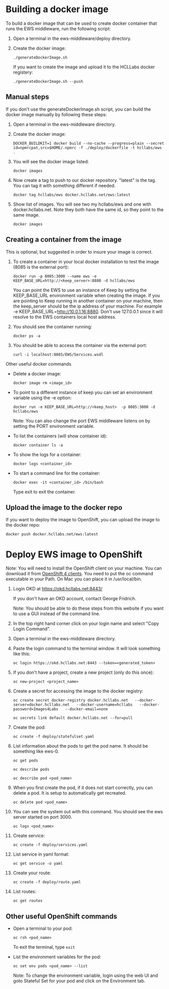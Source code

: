 # Building a docker image

To build a docker image that can be used to create docker container that runs the EWS middleware, run the following script:

1. Open a terminal in the ews-middleware/deploy directory. 

1. Create the docker image:
    ```
    ./generateDockerImage.sh 
    ```

    If you want to create the image and upload it to the HCLLabs docker registery:
    ```
    ./generateDockerImage.sh --push
    ```

## Manual steps

If you don't use the generateDockerImage.sh script, you can build the docker image manually by following these steps:

1. Open a terminal in the ews-middleware directory. 

1. Create the docker image: 
    ```
    DOCKER_BUILDKIT=1 docker build --no-cache --progress=plain --secret id=npmrcpat,src=$HOME/.npmrc -f ./deploy/dockerfile -t hcllabs/ews .
    ```
1. You will see the docker image listed:
    ```
    docker images
    ```
1. Now create a tag to push to our docker repository. "latest" is the tag. You can tag it with something different if needed. 
    ```
    docker tag hcllabs/ews docker.hcllabs.net/ews:latest
    ```
1. Show list of images. You will see two my hcllabs/ews and one with docker.hcllabs.net. Note they both have the same id, so they point to the same image. 
    ```
    docker images
    ```

## Creating a container from the image

This is optional, but suggested in order to insure your image is correct. 

1. To create a container in your local docker installation to test the image (8085 is the external port):
    ```
    docker run -p 8085:3000 --name ews -e KEEP_BASE_URL=http://<keep_server>:8880 -d hcllabs/ews
    ```

    You can point the EWS to use an instance of Keep by setting the KEEP_BASE_URL environment variable when creating the image. If you are pointing to Keep running in another container on your machine, then the keep_server should be the ip address of your machine. For example -e KEEP_BASE_URL=http://10.0.1.16:8880. Don't use 127.0.0.1 since it will resolve to the EWS containers local host address.

1. You should see the container running:
    ```
    docker ps -a
    ```
1. You should be able to access the container via the external port:
    ```
    curl -i localhost:8085/EWS/Services.wsdl
    ```

Other useful docker commands
- Delete a docker image:
    ```
    docker image rm <image_id>
    ```

- To point to a different instance of keep you can set an environment variable using the -e option:
    ```
    docker run -e KEEP_BASE_URL=http://<keep_host>  -p 8085:3000 -d hcllabs/ews
    ```
    Note: You can also change the port EWS middleware listens on by setting the PORT environment variable. 

- To list the containers (will show container id):
    ```
    docker container ls -a
    ```

- To show the logs for a container:
    ```
    docker logs <container_id>
    ```

- To start a command line for the container:
    ```
    docker exec -it <container_id> /bin/bash
    ```
    Type exit to exit the container.

## Upload the image to the docker repo

If you want to deploy the image to OpenShift, you can upload the image to the docker repo:
```
docker push docker.hcllabs.net/ews:latest
```

# Deploy EWS image to OpenShift

Note: You will need to install the OpenShift client on your machine. You can download it from [OpenShift 4 clients](https://mirror.openshift.com/pub/openshift-v4/clients/oc/latest/). You need to put the oc command executable in your Path. On Mac you can place it in /usr/local/bin. 

1. Login OKD at https://okd.hcllabs.net:8443/ 

    If you don't have an OKD account, contact George Fridrich.

    Note: You should be able to do these steps from this website if you want to use a GUI instead of the command line. 

1. In the top right hand corner click on your login name and select "Copy Login Command".

1. Open a terminal in the ews-middleware directory. 

1. Paste the login command to the terminal window. It will look something like this: 
    ```
    oc login https://okd.hcllabs.net:8443 --token=<generated_token>
    ```

1. If you don't have a project, create a new project (only do this once):
    ```
    oc new-project <project_name>
    ```

1. Create a secret for accessing the image to the docker registry:
    ```
    oc create secret docker-registry docker.hcllabs.net   --docker-server=docker.hcllabs.net   --docker-username=hcllabs   --docker-password=Images4Labs   --docker-email=none

    oc secrets link default docker.hcllabs.net --for=pull
    ```

1. Create the pod:
    ```
    oc create -f deploy/statefulset.yaml
    ```

1. List information about the pods to get the pod name. It should be something like ews-0. 
    ```
    oc get pods

    oc describe pods

    oc describe pod <pod_name>
    ```

1. When you first create the pod, if it does not start correctly, you can delete a pod. It is setup to automatically get recreated. 
    ```
    oc delete pod <pod_name> 
    ```

1. You can see the system out with this command. You should see the ews server started on port 3000. 
    ```
    oc logs <pod_name>
    ```

1. Create service:
    ```
    oc create -f deploy/services.yaml
    ```

1. List service in yaml format: 
    ```
    oc get service -o yaml
    ```

1. Create your route:
    ```
    oc create -f deploy/route.yaml
    ```

1. List routes:
    ```
    oc get routes
    ```

## Other useful OpenShift commands

- Open a terminal to your pod:
    ```
    oc rsh <pod_name>
    ```
    To exit the terminal, type `exit`

- List the environment variables for the pod:
    ```
    oc set env pods <pod_name> --list
    ```

    Note: To change the environment variable, login using the web UI and goto Stateful Set for your pod and click on the Environment tab. 